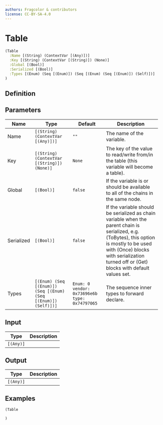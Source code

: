 ```yaml
---
authors: Fragcolor & contributors
license: CC-BY-SA-4.0
---
```



# Table

```clojure
(Table
  :Name [(String) (ContextVar [(Any)])]
  :Key [(String) (ContextVar [(String)]) (None)]
  :Global [(Bool)]
  :Serialized [(Bool)]
  :Types [(Enum) (Seq [(Enum)]) (Seq [(Enum) (Seq [(Enum)]) (Self)])]
)
```


## Definition




## Parameters

| Name | Type | Default | Description |
|------|------|---------|-------------|
| Name | `[(String) (ContextVar [(Any)])]` | `""` | The name of the variable. |
| Key | `[(String) (ContextVar [(String)]) (None)]` | `None` | The key of the value to read/write from/in the table (this variable will become a table). |
| Global | `[(Bool)]` | `false` | If the variable is or should be available to all of the chains in the same node. |
| Serialized | `[(Bool)]` | `false` | If the variable should be serialized as chain variable when the parent chain is serialized, e.g. (ToBytes), this option is mostly to be used with (Once) blocks with serialization turned off or (Get) blocks with default values set. |
| Types | `[(Enum) (Seq [(Enum)]) (Seq [(Enum) (Seq [(Enum)]) (Self)])]` | `Enum: 0 vendor: 0x73696e6b type: 0x74797065` | The sequence inner types to forward declare. |


## Input

| Type | Description |
|------|-------------|
| `[(Any)]` |  |


## Output

| Type | Description |
|------|-------------|
| `[(Any)]` |  |


## Examples

```clojure
(Table

)
```
